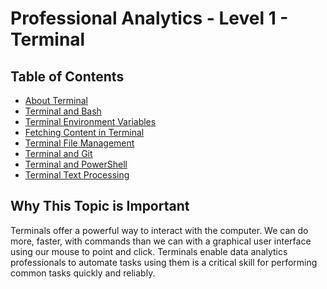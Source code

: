 # Professional Analytics - Level 1 - Terminal

## Table of Contents

- [About Terminal](terminal-about.md)
- [Terminal and Bash](terminal-bash.md)
- [Terminal Environment Variables](terminal-environment-variables.md)
- [Fetching Content in Terminal](terminal-fetching-content.md)
- [Terminal File Management](terminal-file-management.md)
- [Terminal and Git](terminal-git.md)
- [Terminal and PowerShell](terminal-powershell.md)
- [Terminal Text Processing](terminal-text-processing.md)

## Why This Topic is Important

Terminals offer a powerful way to interact with the computer.
We can do more, faster, with commands than we can with a graphical user interface
using our mouse to point and click.
Terminals enable data analytics professionals to automate tasks using them is a
critical skill for performing common tasks quickly and reliably.
